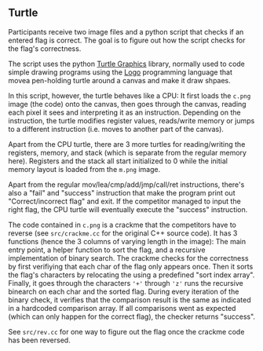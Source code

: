 ## Turtle

Participants receive two image files and a python script that checks if an entered flag is correct. The goal is to figure out how the script checks for the flag's correctness.

The script uses the python [Turtle Graphics](https://docs.python.org/3/library/turtle.html) library, normally used to code simple drawing programs using the [Logo](https://en.wikipedia.org/wiki/Logo_(programming_language)) programming language that movea pen-holding turtle around a canvas and make it draw shpaes.

In this script, however, the turtle behaves like a CPU: It first loads the `c.png` image (the code) onto the canvas, then goes through the canvas, reading each pixel it sees and interpreting it as an instruction. Depending on the instruction, the turtle modifies register values, reads/write memory or jumps to a different instruction (i.e. moves to another part of the canvas).

Apart from the CPU turtle, there are 3 more turtles for reading/writing the registers, memory, and stack (which is separate from the regular memory here). Registers and the stack all start initialized to 0 while the initial memory layout is loaded from the `m.png` image.

Apart from the regular mov/lea/cmp/add/jmp/call/ret instructions, there's also a "fail" and "success" instruction that make the program print out "Correct/incorrect flag" and exit. If the competitor managed to input the right flag, the CPU turtle will eventually execute the "success" instruction.

The code contained in `c.png` is a crackme that the competitors have to reverse (see `src/crackme.cc` for the original C++ source code). It has 3 functions (hence the 3 columns of varying length in the image): The main entry point, a helper function to sort the flag, and a recursive implementation of binary search.
The crackme checks for the correctness by first verifiying that each char of the flag only appears once. Then it sorts the flag's characters by relocating the using a predefined "sort index array". Finally, it goes through the characters `'+'` through `'z'` runs the recursive binearch on each char and the sorted flag. During every iteration of the binary check, it verifies that the comparison result is the same as indicated in a hardcoded comparison array. If all comparisons went as expected (which can only happen for the correct flag), the checker returns "success".

See `src/rev.cc` for one way to figure out the flag once the crackme code has been reversed.
